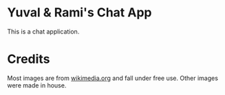 # Yuval & Rami's Chat App
This is a chat application.

# Credits
Most images are from [wikimedia.org](commons.wikimedia.org) and fall under free use.
Other images were made in house.
